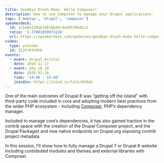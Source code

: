 ```yaml
---
title: Goodbye Drush Make. Hello Composer!
description: How to use Composer to manage your Drupal applications.
tags: ['meetup', 'drupal', 'composer']
speakerdeck:
  id: 1c1e0e129ab34816bd4c4edb5f6642c2
  ratio: '1.37081659973226'
  url: https://speakerdeck.com/opdavies/goodbye-drush-make-hello-composer
video:
  type: youtube
  id: ZL2FtRTX9Y8
events:
  - event: drupal_bristol
    date: 2016-11-17
  - event: php_uk_18
    date: 2018-02-16
    time: '14:40 - 15:40'
    joindin: https://joind.in/talk/650ab
---
```


One of the main outcomes of Drupal 8 was “getting off the island” with third-party code included in core and adopting modern best practices from the wider PHP ecosystem - including [Composer][1], PHP’s dependency manager.

Included to manage core’s dependencies, it has also gained traction in the contrib space with the creation of the Drupal Composer project, and the Drupal Packagist and now native endpoints on Drupal.org exposing contrib project metadata.

In this session, I'll show how to fully manage a Drupal 7 or Drupal 8 website including contributed modules and themes and external libraries with Composer.

[1]: https://getcomposer.org
